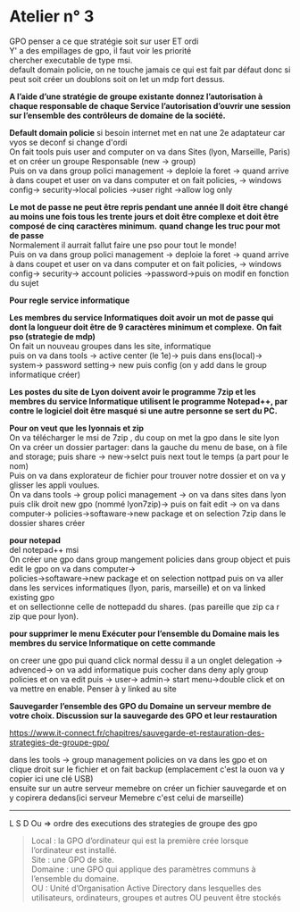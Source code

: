 # Atelier n° 3

GPO penser a ce que stratégie soit sur user ET ordi </br>
Y' a des empillages de gpo, il faut voir les priorité </br>
chercher executable de type msi. </br>
default domain policie, on ne touche jamais ce qui est fait par défaut donc si peut soit créer un doublons soit on let un mdp fort dessus. </br>

**A l’aide d’une stratégie de groupe existante donnez l’autorisation à chaque responsable de chaque Service l’autorisation d’ouvrir une session sur l’ensemble des contrôleurs de domaine de la société.**

**Default domain policie**
si besoin internet met en nat une 2e adaptateur car vyos se deconf si change d'ordi </br>
On fait tools puis user and computer on va dans Sites (lyon, Marseille, Paris) et on créer un groupe Responsable (new -> group) </br>
Puis on va dans group polici management -> deploie la foret -> quand arrive à dans coupet et user on va dans computer et on fait policies, -> windows config-> security->local policies ->user right ->allow log only


**Le mot de passe ne peut être repris pendant une année
Il doit être changé au moins une fois tous les trente jours et doit être complexe et doit être composé de cinq caractères minimum.**
**quand change les truc pour mot de passe**</br>
Normalement il aurrait fallut faire une pso pour tout le monde! </br>
Puis on va dans group polici management -> deploie la foret -> quand arrive à dans coupet et user on va dans computer et on fait policies, -> windows config-> security-> 
account policies ->password->puis on modif en fonction du sujet

**Pour regle service informatique**

**Les membres du service Informatiques doit avoir un mot de passe qui dont la longueur doit être de 9 caractères minimum et complexe.**
**On fait pso (strategie de mdp)**</br>
On fait un nouveau groupes dans les site, informatique </br>
puis on va dans tools -> active center (le 1e)-> puis dans ens(local)-> system-> password setting-> new puis config (on y add dans le group informatique créer) </br>

**Les postes du site de Lyon doivent avoir le programme 7zip et les membres du service Informatique utilisent le programme Notepad++, par contre le logiciel doit être masqué si une autre personne se sert du PC.**

**Pour on veut que les lyonnais et zip** </br>
On va télécharger le msi de 7zip , du coup on met la gpo dans le site lyon</br>
On va créer un dossier partager: dans la gauche du menu de base, on à file and storage; puis share -> new->selct puis next tout le temps (a part pour le nom) </br>
Puis on va dans explorateur de fichier pour trouver notre dossier et on va y glisser les appli voulues. </br>
On va dans tools -> group polici management -> on va dans sites dans lyon puis clik droit new gpo (nommé lyon7zip)-> puis on fait edit -> on va dans computer-> 
policies->softaware->new package et on selection 7zip dans le dossier shares créer

**pour notepad**</br>
del notepad++ msi</br>
On créer une gpo dans group mangement policies dans group object et puis edit le gpo on va dans computer-> </br>
policies->softaware->new package et on selection nottpad puis on va aller dans les services informatiques (lyon, paris, marseille) et on va linked existing gpo </br>
et on sellectionne celle de nottepadd du shares. (pas pareille que zip ca r zip que pour lyon). </br>

**pour supprimer le menu Exécuter pour l’ensemble du Domaine mais les membres du service Informatique on cette commande**

on creer une gpo pui quand click normal dessu il a un onglet delegation -> advenced-> on va add informatique puis cocher dans deny aply group policies et on va edit 
puis -> user-> admin-> start menu->double click et on va mettre en enable. Penser à y linked au site </br>

**Sauvegarder l’ensemble des GPO du Domaine un serveur membre de votre choix. Discussion sur la sauvegarde des GPO et leur restauration**</br>

https://www.it-connect.fr/chapitres/sauvegarde-et-restauration-des-strategies-de-groupe-gpo/ 

dans les tools -> group management policies on va dans les gpo et on clique droit sur le fichier et on fait backup (emplacement c'est la ouon va y copier ici une clé USB)</br>
ensuite sur un autre serveur memebre on créer un fichier sauvegarde et on y copirera dedans(ici serveur Memebre c'est celui de marseille) 


--------------------------------

L S D Ou   => ordre des executions des strategies de groupe des gpo

>Local : la GPO d’ordinateur qui est la première crée lorsque l’ordinateur est installé.</br>
>Site : une GPO de site.</br>
>Domaine : une GPO qui applique des paramètres communs à l’ensemble du domaine.</br>
>OU : Unité d’Organisation Active Directory dans lesquelles des utilisateurs, ordinateurs, groupes et autres OU peuvent être stockés</br>


